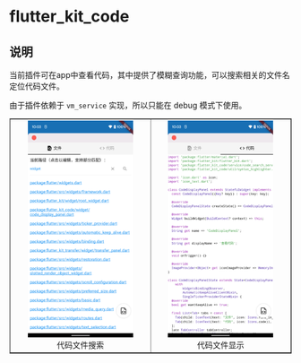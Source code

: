 # flutter_kit_code

## 说明

当前插件可在app中查看代码，其中提供了模糊查询功能，可以搜索相关的文件名定位代码文件。

由于插件依赖于 `vm_service` 实现，所以只能在 debug 模式下使用。

<table border="1" width="100%">
    <tr>
        <td width="33.33%" align="center"><img src="https://github.com/windows7lake/screenshot/raw/main/flutter_kit_code1.png" width="80%" alt="代码文件搜索" /></br>代码文件搜索</td>
        <td width="33.33%" align="center"><img src="https://github.com/windows7lake/screenshot/raw/main/flutter_kit_code2.png" width="80%" alt="代码文件显示" /></br>代码文件显示</td>
    </tr>
</table>
